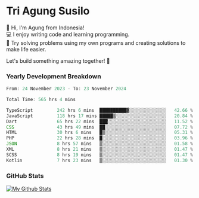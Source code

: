 # Tri Agung Susilo

👋 Hi, I'm Agung from Indonesia!<br>
💻 I enjoy writing code and learning programming.<br>
🧠 Try solving problems using my own programs and creating solutions to make life easier.

Let's build something amazing together! 🚀

### Yearly Development Breakdown

<!--START_SECTION:waka-->

```TypeScript JavaScript PHP
From: 24 November 2023 - To: 23 November 2024

Total Time: 565 hrs 4 mins

TypeScript         242 hrs 6 mins  ██████████▓░░░░░░░░░░░░░░   42.66 %
JavaScript         118 hrs 17 mins █████▒░░░░░░░░░░░░░░░░░░░   20.84 %
Dart               65 hrs 22 mins  ███░░░░░░░░░░░░░░░░░░░░░░   11.52 %
CSS                43 hrs 49 mins  ██░░░░░░░░░░░░░░░░░░░░░░░   07.72 %
HTML               30 hrs 6 mins   █▒░░░░░░░░░░░░░░░░░░░░░░░   05.31 %
PHP                22 hrs 28 mins  █░░░░░░░░░░░░░░░░░░░░░░░░   03.96 %
JSON               8 hrs 57 mins   ▒░░░░░░░░░░░░░░░░░░░░░░░░   01.58 %
XML                8 hrs 21 mins   ▒░░░░░░░░░░░░░░░░░░░░░░░░   01.47 %
SCSS               8 hrs 19 mins   ▒░░░░░░░░░░░░░░░░░░░░░░░░   01.47 %
Kotlin             7 hrs 23 mins   ▒░░░░░░░░░░░░░░░░░░░░░░░░   01.30 %
```

<!--END_SECTION:waka-->

### GitHub Stats

[![My Github Stats](https://github-readme-stats.vercel.app/api?username=triagung128&show_icons=true&hide=contribs,issues&count_private=true&theme=tokyonight)](https://github.com/triagung128)

<!-- [![Top Langs](https://github-readme-stats.vercel.app/api/top-langs/?username=triagung128&layout=compact)](https://github.com/triagung128) -->
